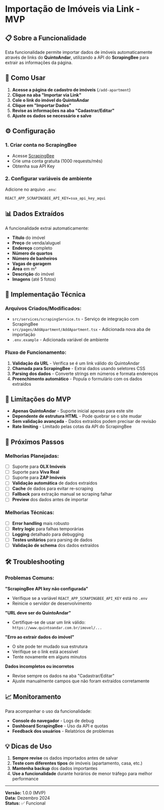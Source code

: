 # Importação de Imóveis via Link - MVP

## 📋 Sobre a Funcionalidade

Esta funcionalidade permite importar dados de imóveis automaticamente através de links do **QuintoAndar**, utilizando a API do **ScrapingBee** para extrair as informações da página.

## 🚀 Como Usar

1. **Acesse a página de cadastro de imóveis** (`/add-apartment`)
2. **Clique na aba "Importar via Link"**
3. **Cole o link do imóvel do QuintoAndar**
4. **Clique em "Importar Dados"**
5. **Revise as informações na aba "Cadastrar/Editar"**
6. **Ajuste os dados se necessário e salve**

## ⚙️ Configuração

### 1. Criar conta no ScrapingBee
- Acesse [ScrapingBee](https://www.scrapingbee.com/)
- Crie uma conta gratuita (1000 requests/mês)
- Obtenha sua API Key

### 2. Configurar variáveis de ambiente
Adicione no arquivo `.env`:
```env
REACT_APP_SCRAPINGBEE_API_KEY=sua_api_key_aqui
```

## 📊 Dados Extraídos

A funcionalidade extrai automaticamente:
- **Título** do imóvel
- **Preço** de venda/aluguel
- **Endereço** completo
- **Número de quartos**
- **Número de banheiros**
- **Vagas de garagem**
- **Área** em m²
- **Descrição** do imóvel
- **Imagens** (até 5 fotos)

## 🔧 Implementação Técnica

### Arquivos Criados/Modificados:
- `src/services/scrapingService.ts` - Serviço de integração com ScrapingBee
- `src/pages/AddApartment/AddApartment.tsx` - Adicionada nova aba de importação
- `.env.example` - Adicionada variável de ambiente

### Fluxo de Funcionamento:
1. **Validação da URL** - Verifica se é um link válido do QuintoAndar
2. **Chamada para ScrapingBee** - Extrai dados usando seletores CSS
3. **Parsing dos dados** - Converte strings em números e formata endereços
4. **Preenchimento automático** - Popula o formulário com os dados extraídos

## 🎯 Limitações do MVP

- **Apenas QuintoAndar** - Suporte inicial apenas para este site
- **Dependente de estrutura HTML** - Pode quebrar se o site mudar
- **Sem validação avançada** - Dados extraídos podem precisar de revisão
- **Rate limiting** - Limitado pelas cotas da API do ScrapingBee

## 🔮 Próximos Passos

### Melhorias Planejadas:
- [ ] Suporte para **OLX Imóveis**
- [ ] Suporte para **Viva Real**
- [ ] Suporte para **ZAP Imóveis**
- [ ] **Validação automática** de dados extraídos
- [ ] **Cache** de dados para evitar re-scraping
- [ ] **Fallback** para extração manual se scraping falhar
- [ ] **Preview** dos dados antes de importar

### Melhorias Técnicas:
- [ ] **Error handling** mais robusto
- [ ] **Retry logic** para falhas temporárias
- [ ] **Logging** detalhado para debugging
- [ ] **Testes unitários** para parsing de dados
- [ ] **Validação de schema** dos dados extraídos

## 🛠️ Troubleshooting

### Problemas Comuns:

**"ScrapingBee API key não configurada"**
- Verifique se a variável `REACT_APP_SCRAPINGBEE_API_KEY` está no `.env`
- Reinicie o servidor de desenvolvimento

**"URL deve ser do QuintoAndar"**
- Certifique-se de usar um link válido: `https://www.quintoandar.com.br/imovel/...`

**"Erro ao extrair dados do imóvel"**
- O site pode ter mudado sua estrutura
- Verifique se o link está acessível
- Tente novamente em alguns minutos

**Dados incompletos ou incorretos**
- Revise sempre os dados na aba "Cadastrar/Editar"
- Ajuste manualmente campos que não foram extraídos corretamente

## 📈 Monitoramento

Para acompanhar o uso da funcionalidade:
- **Console do navegador** - Logs de debug
- **Dashboard ScrapingBee** - Uso da API e quotas
- **Feedback dos usuários** - Relatórios de problemas

## 💡 Dicas de Uso

1. **Sempre revise** os dados importados antes de salvar
2. **Teste com diferentes tipos** de imóveis (apartamento, casa, etc.)
3. **Mantenha backup** dos dados importantes
4. **Use a funcionalidade** durante horários de menor tráfego para melhor performance

---

**Versão:** 1.0.0 (MVP)  
**Data:** Dezembro 2024  
**Status:** ✅ Funcional